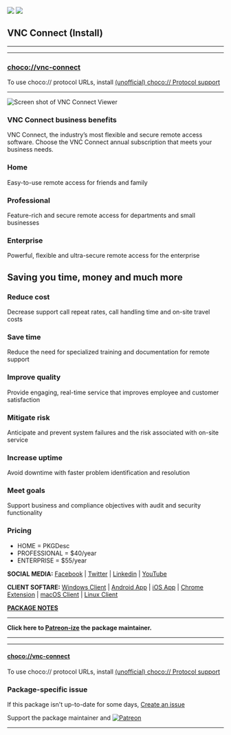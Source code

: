 [![](https://img.shields.io/chocolatey/v/vnc-connect?color=green&label=vnc-connect)](https://chocolatey.org/packages/vnc-connect) [![](https://img.shields.io/chocolatey/dt/vnc-connect)](https://chocolatey.org/packages/vnc-connect)

## VNC Connect (Install)

---

---

### [choco://vnc-connect](choco://vnc-connect)
To use choco:// protocol URLs, install [(unofficial) choco:// Protocol support ](https://chocolatey.org/packages/choco-protocol-support)

---


![Screen shot of VNC Connect Viewer](https://cdn.jsdelivr.net/gh/bcurran3/ChocolateyPackages/vnc-connect/vnc-viewer_screenshot.png)

### VNC Connect business benefits

VNC Connect, the industry’s most flexible and secure remote access software. Choose the VNC Connect annual subscription that meets your business needs.	

### Home

Easy-to-use remote access for friends and family

### Professional

Feature-rich and secure remote access for departments and small businesses
 
### Enterprise

Powerful, flexible and ultra-secure remote access for the enterprise

## Saving you time, money and much more

### Reduce cost

Decrease support call repeat rates, call handling time and on-site travel costs

### Save time

Reduce the need for specialized training and documentation for remote support

### Improve quality

Provide engaging, real-time service that improves employee and customer satisfaction

### Mitigate risk

Anticipate and prevent system failures and the risk associated with on-site service

### Increase uptime

Avoid downtime with faster problem identification and resolution

### Meet goals

Support business and compliance objectives with audit and security functionality

### Pricing
* HOME = PKGDesc
* PROFESSIONAL = $40/year
* ENTERPRISE = $55/year

**SOCIAL MEDIA:**
[Facebook](https://www.facebook.com/realvnc) | [Twitter](https://twitter.com/realvnc) | [Linkedin](https://www.linkedin.com/company/realvnc) | [YouTube](https://www.youtube.com/user/RealVNCLtd)

**CLIENT SOFTARE:**
[Windows Client](https://chocolatey.org/packages/vnc-viewer) | [Android App](http://play.google.com/store/apps/details?id=com.realvnc.viewer.android) | [iOS App](https://itunes.apple.com/us/app/vnc-viewer/id352019548?mt=8) | [Chrome Extension](https://chocolatey.org/packages/vnc-viewer-chrome/1.2.2.15132) | [macOS Client](https://www.realvnc.com/download/viewer/macos/) | [Linux Client](https://www.realvnc.com/download/viewer/linux/)

**[PACKAGE NOTES](https://github.com/bcurran3/ChocolateyPackages/blob/master/vnc-connect/readme.md)**

---

**Click here to [Patreon-ize](https://www.patreon.com/bcurran3) the package maintainer.**

---

---

#### [choco://vnc-connect](choco://vnc-connect)
To use choco:// protocol URLs, install [(unofficial) choco:// Protocol support ](https://chocolatey.org/packages/choco-protocol-support)

### Package-specific issue
If this package isn't up-to-date for some days, [Create an issue](https://github.com/tunisiano187/Chocolatey-packages/issues/new/choose)

Support the package maintainer and [![Patreon](https://cdn.jsdelivr.net/gh/tunisiano187/Chocolatey-packages@d15c4e19c709e7148588d4523ffc6dd3cd3c7e5e/icons/patreon.png)](https://www.patreon.com/tunisiano)

---
